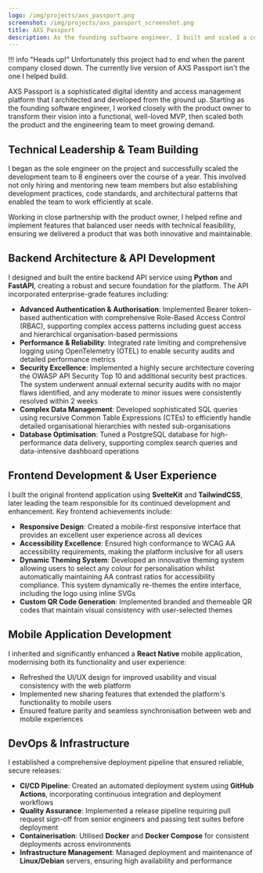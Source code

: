 ```yaml
---
logo: /img/projects/axs_passport.png
screenshot: /img/projects/axs_passport_screenshot.png
title: AXS Passport
description: As the founding software engineer, I built and scaled a comprehensive digital identity platform from MVP to production, leading an 8-person engineering team and architecting secure, scalable systems handling complex organisational hierarchies.
---
```


!!! info "Heads up!" Unfortunately this project had to end when the parent company
closed down. The currently live version of AXS Passport isn't the one I helped build.

AXS Passport is a sophisticated digital identity and access management platform that I
architected and developed from the ground up. Starting as the founding software
engineer, I worked closely with the product owner to transform their vision into a
functional, well-loved MVP, then scaled both the product and the engineering team to
meet growing demand.

## Technical Leadership & Team Building

I began as the sole engineer on the project and successfully scaled the development team
to 8 engineers over the course of a year. This involved not only hiring and mentoring
new team members but also establishing development practices, code standards, and
architectural patterns that enabled the team to work efficiently at scale.

Working in close partnership with the product owner, I helped refine and implement
features that balanced user needs with technical feasibility, ensuring we delivered a
product that was both innovative and maintainable.

## Backend Architecture & API Development

I designed and built the entire backend API service using **Python** and **FastAPI**,
creating a robust and secure foundation for the platform. The API incorporated
enterprise-grade features including:

- **Advanced Authentication & Authorisation**: Implemented Bearer token-based
  authentication with comprehensive Role-Based Access Control (RBAC), supporting complex
  access patterns including guest access and hierarchical organisation-based permissions
- **Performance & Reliability**: Integrated rate limiting and comprehensive logging
  using OpenTelemetry (OTEL) to enable security audits and detailed performance metrics
- **Security Excellence**: Implemented a highly secure architecture covering the OWASP
  API Security Top 10 and additional security best practices. The system underwent
  annual external security audits with no major flaws identified, and any moderate to
  minor issues were consistently resolved within 2 weeks
- **Complex Data Management**: Developed sophisticated SQL queries using recursive
  Common Table Expressions (CTEs) to efficiently handle detailed organisational
  hierarchies with nested sub-organisations
- **Database Optimisation**: Tuned a PostgreSQL database for high-performance data
  delivery, supporting complex search queries and data-intensive dashboard operations

## Frontend Development & User Experience

I built the original frontend application using **SvelteKit** and **TailwindCSS**, later
leading the team responsible for its continued development and enhancement. Key frontend
achievements include:

- **Responsive Design**: Created a mobile-first responsive interface that provides an
  excellent user experience across all devices
- **Accessibility Excellence**: Ensured high conformance to WCAG AA accessibility
  requirements, making the platform inclusive for all users
- **Dynamic Theming System**: Developed an innovative theming system allowing users to
  select any colour for personalisation whilst automatically maintaining AA contrast
  ratios for accessibility compliance. This system dynamically re-themes the entire
  interface, including the logo using inline SVGs
- **Custom QR Code Generation**: Implemented branded and themeable QR codes that
  maintain visual consistency with user-selected themes

## Mobile Application Development

I inherited and significantly enhanced a **React Native** mobile application,
modernising both its functionality and user experience:

- Refreshed the UI/UX design for improved usability and visual consistency with the web
  platform
- Implemented new sharing features that extended the platform's functionality to mobile
  users
- Ensured feature parity and seamless synchronisation between web and mobile experiences

## DevOps & Infrastructure

I established a comprehensive deployment pipeline that ensured reliable, secure
releases:

- **CI/CD Pipeline**: Created an automated deployment system using **GitHub Actions**,
  incorporating continuous integration and deployment workflows
- **Quality Assurance**: Implemented a release pipeline requiring pull request sign-off
  from senior engineers and passing test suites before deployment
- **Containerisation**: Utilised **Docker** and **Docker Compose** for consistent
  deployments across environments
- **Infrastructure Management**: Managed deployment and maintenance of **Linux/Debian**
  servers, ensuring high availability and performance
